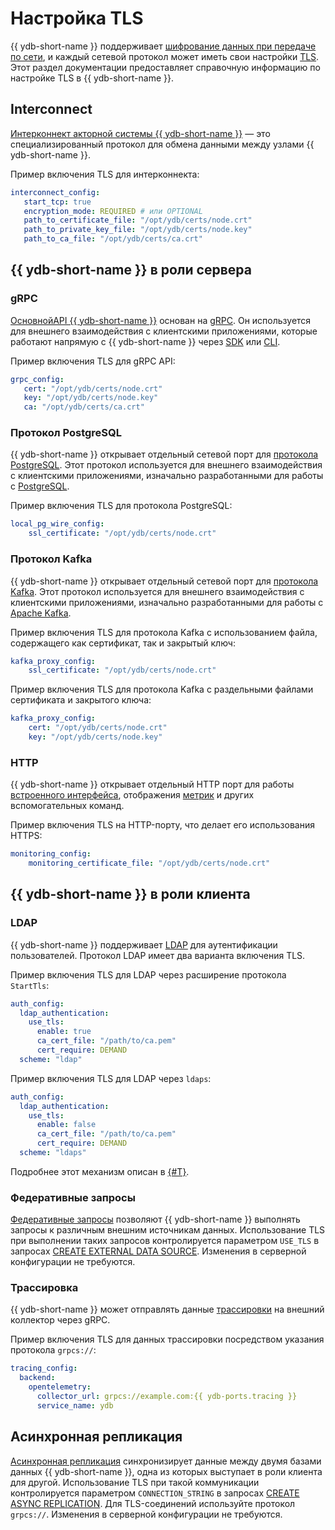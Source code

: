 # Настройка TLS

{{ ydb-short-name }} поддерживает [шифрование данных при передаче по сети](../../security/encryption/data-in-transit.md), и каждый сетевой протокол может иметь свои настройки [TLS](https://ru.wikipedia.org/wiki/Transport_Layer_Security). Этот раздел документации предоставляет справочную информацию по настройке TLS в {{ ydb-short-name }}.

## Interconnect

[Интерконнект акторной системы {{ ydb-short-name }}](../../concepts/glossary.md#actor-system-interconnect) — это специализированный протокол для обмена данными между узлами {{ ydb-short-name }}.

Пример включения TLS для интерконнекта:

```yaml
interconnect_config:
   start_tcp: true
   encryption_mode: REQUIRED # или OPTIONAL
   path_to_certificate_file: "/opt/ydb/certs/node.crt"
   path_to_private_key_file: "/opt/ydb/certs/node.key"
   path_to_ca_file: "/opt/ydb/certs/ca.crt"
```

## {{ ydb-short-name }} в роли сервера

### gRPC

[ОсновнойAPI {{ ydb-short-name }}](../../reference/ydb-sdk/overview-grpc-api.md) основан на [gRPC](https://grpc.io/). Он используется для внешнего взаимодействия с клиентскими приложениями, которые работают напрямую с {{ ydb-short-name }} через [SDK](../../reference/ydb-sdk/index.md) или [CLI](../../reference/ydb-cli/index.md).

Пример включения TLS для gRPC API:

```yaml
grpc_config:
   cert: "/opt/ydb/certs/node.crt"
   key: "/opt/ydb/certs/node.key"
   ca: "/opt/ydb/certs/ca.crt"
```

### Протокол PostgreSQL

{{ ydb-short-name }} открывает отдельный сетевой порт для [протокола PostgreSQL](../../postgresql/intro.md). Этот протокол используется для внешнего взаимодействия с клиентскими приложениями, изначально разработанными для работы с [PostgreSQL](https://www.postgresql.org/).

Пример включения TLS для протокола PostgreSQL:

```yaml
local_pg_wire_config:
    ssl_certificate: "/opt/ydb/certs/node.crt"
```

### Протокол Kafka

{{ ydb-short-name }} открывает отдельный сетевой порт для [протокола Kafka](../../reference/kafka-api/index.md). Этот протокол используется для внешнего взаимодействия с клиентскими приложениями, изначально разработанными для работы с [Apache Kafka](https://kafka.apache.org/).

Пример включения TLS для протокола Kafka с использованием файла, содержащего как сертификат, так и закрытый ключ:

```yaml
kafka_proxy_config:
    ssl_certificate: "/opt/ydb/certs/node.crt"
```

Пример включения TLS для протокола Kafka с раздельными файлами сертификата и закрытого ключа:

```yaml
kafka_proxy_config:
    cert: "/opt/ydb/certs/node.crt"
    key: "/opt/ydb/certs/node.key"
```

### HTTP

{{ ydb-short-name }} открывает отдельный HTTP порт для работы [встроенного интерфейса](../../reference/embedded-ui/index.md), отображения [метрик](../../devops/manual/monitoring.md) и других вспомогательных команд.

Пример включения TLS на HTTP-порту, что делает его использования HTTPS:

```yaml
monitoring_config:
    monitoring_certificate_file: "/opt/ydb/certs/node.crt"
```

## {{ ydb-short-name }} в роли клиента

### LDAP

{{ ydb-short-name }} поддерживает [LDAP](../../concepts/auth.md#ldap) для аутентификации пользователей. Протокол LDAP имеет два варианта включения TLS.

Пример включения TLS для LDAP через расширение протокола `StartTls`:

```yaml
auth_config:
  ldap_authentication:
    use_tls:
      enable: true
      ca_cert_file: "/path/to/ca.pem"
      cert_require: DEMAND
  scheme: "ldap"
```

Пример включения TLS для LDAP через `ldaps`:

```yaml
auth_config:
  ldap_authentication:
    use_tls:
      enable: false
      ca_cert_file: "/path/to/ca.pem"
      cert_require: DEMAND
  scheme: "ldaps"
```

Подробнее этот механизм описан в [{#T}](index.md#ldap-auth-config).

### Федеративные запросы

[Федеративные запросы](../../concepts/federated_query/index.md) позволяют {{ ydb-short-name }} выполнять запросы к различным внешним источникам данных. Использование TLS при выполнении таких запросов контролируется параметром `USE_TLS` в запросах [CREATE EXTERNAL DATA SOURCE](../../yql/reference/syntax/create-external-data-source.md). Изменения в серверной конфигурации не требуются.

### Трассировка

{{ ydb-short-name }} может отправлять данные [трассировки](../../reference/observability/tracing/setup.md) на внешний коллектор через gRPC.

Пример включения TLS для данных трассировки посредством указания протокола `grpcs://`:

```yaml
tracing_config:
  backend:
    opentelemetry:
      collector_url: grpcs://example.com:{{ ydb-ports.tracing }}
      service_name: ydb
```

## Асинхронная репликация

[Асинхронная репликация](../../concepts/async-replication.md) синхронизирует данные между двумя базами данных {{ ydb-short-name }}, одна из которых выступает в роли клиента для другой. Использование TLS при такой коммуникации контролируется параметром `CONNECTION_STRING` в запросах [CREATE ASYNC REPLICATION](../../yql/reference/syntax/create-async-replication.md). Для TLS-соединений используйте протокол `grpcs://`. Изменения в серверной конфигурации не требуются.